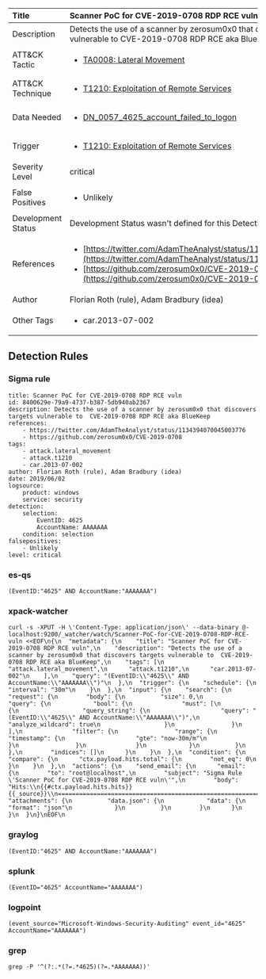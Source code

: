 | Title                | Scanner PoC for CVE-2019-0708 RDP RCE vuln                                                                                                                                                 |
|:---------------------|:------------------------------------------------------------------------------------------------------------------------------------------------------------|
| Description          | Detects the use of a scanner by zerosum0x0 that discovers targets vulnerable to  CVE-2019-0708 RDP RCE aka BlueKeep                                                                                                                                           |
| ATT&amp;CK Tactic    |  <ul><li>[TA0008: Lateral Movement](https://attack.mitre.org/tactics/TA0008)</li></ul>  |
| ATT&amp;CK Technique | <ul><li>[T1210: Exploitation of Remote Services](https://attack.mitre.org/techniques/T1210)</li></ul>  |
| Data Needed          | <ul><li>[DN_0057_4625_account_failed_to_logon](../Data_Needed/DN_0057_4625_account_failed_to_logon.md)</li></ul>  |
| Trigger              | <ul><li>[T1210: Exploitation of Remote Services](../Triggers/T1210.md)</li></ul>  |
| Severity Level       | critical |
| False Positives      | <ul><li>Unlikely</li></ul>  |
| Development Status   |  Development Status wasn't defined for this Detection Rule yet  |
| References           | <ul><li>[https://twitter.com/AdamTheAnalyst/status/1134394070045003776](https://twitter.com/AdamTheAnalyst/status/1134394070045003776)</li><li>[https://github.com/zerosum0x0/CVE-2019-0708](https://github.com/zerosum0x0/CVE-2019-0708)</li></ul>  |
| Author               | Florian Roth (rule), Adam Bradbury (idea) |
| Other Tags           | <ul><li>car.2013-07-002</li></ul> | 

## Detection Rules

### Sigma rule

```
title: Scanner PoC for CVE-2019-0708 RDP RCE vuln
id: 8400629e-79a9-4737-b387-5db940ab2367
description: Detects the use of a scanner by zerosum0x0 that discovers targets vulnerable to  CVE-2019-0708 RDP RCE aka BlueKeep
references:
    - https://twitter.com/AdamTheAnalyst/status/1134394070045003776
    - https://github.com/zerosum0x0/CVE-2019-0708
tags:
    - attack.lateral_movement
    - attack.t1210
    - car.2013-07-002
author: Florian Roth (rule), Adam Bradbury (idea)
date: 2019/06/02
logsource:
    product: windows
    service: security
detection:
    selection:
        EventID: 4625
        AccountName: AAAAAAA
    condition: selection
falsepositives:
    - Unlikely
level: critical

```





### es-qs
    
```
(EventID:"4625" AND AccountName:"AAAAAAA")
```


### xpack-watcher
    
```
curl -s -XPUT -H \'Content-Type: application/json\' --data-binary @- localhost:9200/_watcher/watch/Scanner-PoC-for-CVE-2019-0708-RDP-RCE-vuln <<EOF\n{\n  "metadata": {\n    "title": "Scanner PoC for CVE-2019-0708 RDP RCE vuln",\n    "description": "Detects the use of a scanner by zerosum0x0 that discovers targets vulnerable to  CVE-2019-0708 RDP RCE aka BlueKeep",\n    "tags": [\n      "attack.lateral_movement",\n      "attack.t1210",\n      "car.2013-07-002"\n    ],\n    "query": "(EventID:\\"4625\\" AND AccountName:\\"AAAAAAA\\")"\n  },\n  "trigger": {\n    "schedule": {\n      "interval": "30m"\n    }\n  },\n  "input": {\n    "search": {\n      "request": {\n        "body": {\n          "size": 0,\n          "query": {\n            "bool": {\n              "must": [\n                {\n                  "query_string": {\n                    "query": "(EventID:\\"4625\\" AND AccountName:\\"AAAAAAA\\")",\n                    "analyze_wildcard": true\n                  }\n                }\n              ],\n              "filter": {\n                "range": {\n                  "timestamp": {\n                    "gte": "now-30m/m"\n                  }\n                }\n              }\n            }\n          }\n        },\n        "indices": []\n      }\n    }\n  },\n  "condition": {\n    "compare": {\n      "ctx.payload.hits.total": {\n        "not_eq": 0\n      }\n    }\n  },\n  "actions": {\n    "send_email": {\n      "email": {\n        "to": "root@localhost",\n        "subject": "Sigma Rule \'Scanner PoC for CVE-2019-0708 RDP RCE vuln\'",\n        "body": "Hits:\\n{{#ctx.payload.hits.hits}}{{_source}}\\n================================================================================\\n{{/ctx.payload.hits.hits}}",\n        "attachments": {\n          "data.json": {\n            "data": {\n              "format": "json"\n            }\n          }\n        }\n      }\n    }\n  }\n}\nEOF\n
```


### graylog
    
```
(EventID:"4625" AND AccountName:"AAAAAAA")
```


### splunk
    
```
(EventID="4625" AccountName="AAAAAAA")
```


### logpoint
    
```
(event_source="Microsoft-Windows-Security-Auditing" event_id="4625" AccountName="AAAAAAA")
```


### grep
    
```
grep -P '^(?:.*(?=.*4625)(?=.*AAAAAAA))'
```



